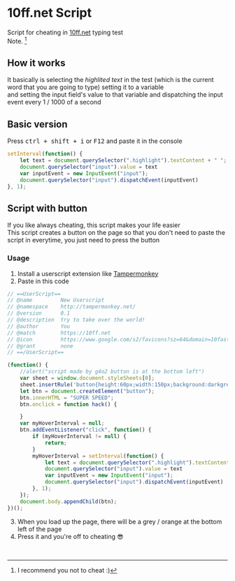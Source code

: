 # 10ff.net Script

Script for cheating in <a href="https://10ff.net">10ff.net</a> typing test <br />
Note. [^1]

## How it works 
It basically is selecting the *highlited text* in the test (which is the current word that you are going to type) setting it to a variable<br />
and setting the input field's value to that variable
and dispatching the input event every 1 / 1000 of a second

## Basic version
Press <kbd>ctrl + shift + i</kbd> or <kbd>F12</kbd> and paste it in the console
```js
setInterval(function() {
    let text = document.querySelector(".highlight").textContent + " ";
    document.querySelector("input").value = text
    var inputEvent = new InputEvent("input");
    document.querySelector("input").dispatchEvent(inputEvent)
}, 1);
```

## Script with button

If you like always cheating, this script makes your life easier <br /> 
This script creates a button on the page so that you don't need to paste the script in everytime, 
you just need to press the button <br /> 
### Usage

1. Install a userscript extension like <a href="https://chrome.google.com/webstore/detail/tampermonkey/dhdgffkkebhmkfjojejmpbldmpobfkfo?hl=en">Tampermonkey</a><br>
2. Paste in this code 
```js
// ==UserScript==
// @name         New Userscript
// @namespace    http://tampermonkey.net/
// @version      0.1
// @description  try to take over the world!
// @author       You
// @match        https://10ff.net
// @icon         https://www.google.com/s2/favicons?sz=64&domain=10fastfingers.com
// @grant        none
// ==/UserScript==

(function() {
    //alert("script made by g4o2 button is at the bottom left")
    var sheet = window.document.styleSheets[0];
    sheet.insertRule('button{height:60px;width:150px;background:darkgrey;border-radius:10px;border:solid 3px orange;color:orange;}', sheet.cssRules.length);
    let btn = document.createElement("button");
    btn.innerHTML = "SUPER SPEED";
    btn.onclick = function hack() {

    }
    var myHoverInterval = null;
    btn.addEventListener("click", function() {
        if (myHoverInterval != null) {
            return;
        }
        myHoverInterval = setInterval(function() {
            let text = document.querySelector(".highlight").textContent + " ";
            document.querySelector("input").value = text
            var inputEvent = new InputEvent("input");
            document.querySelector("input").dispatchEvent(inputEvent)
		}, 1);
    });
    document.body.appendChild(btn);
})();
```
3. When you load up the page, there will be a grey / orange at the bottom left of the page <br />
4. Press it and you're off to cheating :sunglasses:
<br />

[^1]: I recommend you not to cheat :)
